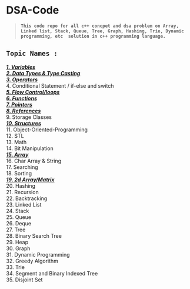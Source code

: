 # **DSA-Code**
> **`This code repo for all c++ concpet and dsa problem on Array, Linked list, Stack, Queue, Tree, Graph, Hashing, Trie, Dynamic programming, etc  solution in c++ programming language.`**


## **`Topic Names :`**
[**_1. Variables_**](./Variables/ "Variables")    <br/>
[**_2. Data Types & Type Casting_**](./Data%20Types%20%26%20Type%20Casting/ "Data Types & Type Casting")    <br/>
[**_3. Operators_**](./Operators/ "Operators")    <br/>
4. Conditional Statement / if-else and switch   <br/>
[**_5. Flow Control/loops_**](./Loops/ "Loops")    <br/>
[**_6. Functions_**](./Functions "Functions")    <br/>
[**_7. Pointers_**](./Pointers "Pointers")    <br/>
[**_8. References_**](./Reference "References")    <br/>
9. Storage Classes   <br/>
[**_10. Structures_**](./Structure "Structure")    <br/>
11. Object-Oriented-Programming    <br/>
12. STL  <br/>
13. Math   <br/>
14. Bit Manipulation   <br/>
[**_15. Array_**](./Array "Array")    <br/>
16. Char Array & String   <br/>
17. Searching    <br/>
18. Sorting    <br/>
[**_19. 2d Array/Matrix_**](./2D%20Array%20 "2D Array")    <br/>
20. Hashing   <br/>
21. Recursion  <br/>
22. Backtracking   <br/>
23. Linked List   <br/>
24. Stack    <br/>
25. Queue   <br/>
26. Deque   <br/>
27. Tree   <br/>
28. Binary Search Tree    <br/>
29. Heap   <br/>
30. Graph   <br/>
31. Dynamic Programming    <br/>
32. Greedy Algorithm    <br/>
33. Trie   <br/>
34. Segment and Binary Indexed Tree  <br/>
35. Disjoint Set   <br/>